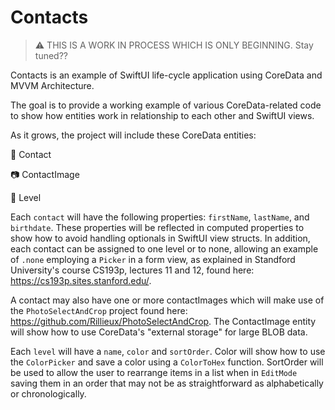 # Contacts

> :warning: THIS IS A WORK IN PROCESS WHICH IS ONLY BEGINNING. Stay tuned??

Contacts is an example of SwiftUI life-cycle application using CoreData and MVVM Architecture.

The goal is to provide a working example of various CoreData-related code to show how entities work in relationship to each other and SwiftUI views.

As it grows, the project will include these CoreData entities: 

:bust_in_silhouette: Contact

:camera: ContactImage

:scroll: Level

Each `contact` will have the following properties: `firstName`, `lastName`, and `birthdate`. These properties will be reflected in computed properties to show how to avoid handling optionals in SwiftUI view structs. In addition, each contact can be assigned to one level or to none, allowing an example of `.none` employing a `Picker` in a form view, as explained in Standford University's course CS193p, lectures 11 and 12, found here: https://cs193p.sites.stanford.edu/.

A contact may also have one or more contactImages which will make use of the `PhotoSelectAndCrop` project found here: https://github.com/Rillieux/PhotoSelectAndCrop. The ContactImage entity will show how to use CoreData's "external storage" for large BLOB data. 

Each `level` will have a `name`, `color` and `sortOrder`. Color will show how to use the `ColorPicker` and save a color using a `ColorToHex` function. SortOrder will be used to allow the user to rearrange items in a list when in `EditMode` saving them in an order that may not be as straightforward as alphabetically or chronologically.
